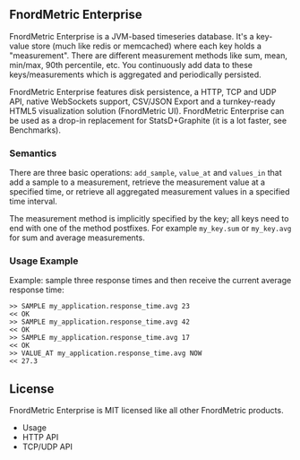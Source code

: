 FnordMetric Enterprise
----------------------

FnordMetric Enterprise is a JVM-based timeseries database. It's a key-value store
(much like redis or memcached) where each key holds a "measurement". There are
different measurement methods like sum, mean, min/max, 90th percentile, etc. You
continuously add data to these keys/measurements which is aggregated and periodically
persisted.

FnordMetric Enterprise features disk persistence, a HTTP, TCP and UDP API, native
WebSockets support, CSV/JSON Export and a turnkey-ready HTML5 visualization solution
(FnordMetric UI). FnordMetric Enterprise can be used as a drop-in replacement for
StatsD+Graphite (it is a lot faster, see Benchmarks).


### Semantics

There are three basic operations: `add_sample`, `value_at` and `values_in` that
add a sample to a measurement, retrieve the measurement value at a specified time,
or retrieve all aggregated measurement values in a specified time interval.

The measurement method is implicitly specified by the key; all keys need to end
with one of the method postfixes. For example `my_key.sum` or `my_key.avg` for
sum and average measurements.


### Usage Example

Example: sample three response times and then receive the current average response time:

    >> SAMPLE my_application.response_time.avg 23
    << OK
    >> SAMPLE my_application.response_time.avg 42
    << OK
    >> SAMPLE my_application.response_time.avg 17
    << OK
    >> VALUE_AT my_application.response_time.avg NOW
    << 27.3




License
-------

FnordMetric Enterprise is MIT licensed like all other FnordMetric products.





+ Usage
+ HTTP API
+ TCP/UDP API




